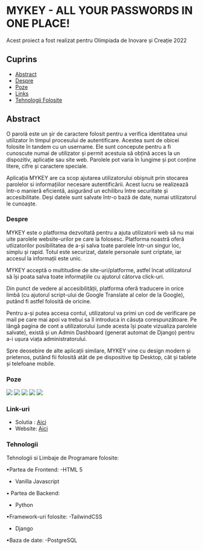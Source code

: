 # MYKEY - ALL YOUR PASSWORDS IN ONE PLACE!
<p>Acest proiect a fost realizat pentru Olimpiada de Inovare și Creație 2022


## Cuprins

- [Abstract](#abstract)
- [Despre](#despre)
- [Poze](#poze)
- [Links](#link-uri)
- [Tehnologii Folosite](#tehnologii)

## Abstract
 O parolă este un șir de caractere folosit pentru a verifica identitatea unui utilizator în timpul procesului de autentificare. Acestea sunt de obicei folosite în tandem cu un username. Ele sunt concepute pentru a fi cunoscute numai de utilizator și permit acestuia să obțină acces la un dispozitiv, aplicație sau site web. Parolele pot varia în lungime și pot conține litere, cifre și caractere speciale.

Aplicația MYKEY are ca scop ajutarea utilizatorului obișnuit prin stocarea parolelor si informațiilor necesare autentificării. Acest lucru se realizează într-o manieră eficientă, asigurând un echilibru între securitate și accesibilitate. Deși datele sunt salvate într-o bază de date, numai utilizatorul le cunoaște.

### Despre

MYKEY este o platforma dezvoltată pentru a ajuta utilizatorii web să nu mai uite parolele website-urilor pe care la folosesc.
Platforma noastră oferă utlizatorilor posibilitatea de a-și salva toate parolele într-un singur loc, simplu și rapid. Totul este securizat, datele personale sunt criptate, iar accesul la informații este unic.

MYKEY acceptă o multitudine de site-uri/platforme, astfel încat utilizatorul să își poata salva toate informațiile cu ajutorul câtorva click-uri.

Din punct de vedere al accesibilității, platforma oferă traducere in orice limbă (cu ajutorul script-ului de Google Translate al celor de la Google), putând fi astfel folosită de oricine.

Pentru a-și putea accesa contul, utilizatorul va primi un cod de verificare pe mail pe care mai apoi va trebui sa îl introduca in căsuța corespunzătoare. Pe lângă pagina de cont a utilizatorului (unde acesta își poate vizualiza parolele salvate), există și un Admin Dashboard (generat automat de Django) pentru a-i ușura viața administratorului.

Spre deosebire de alte aplicații similare, MYKEY vine cu design modern și prietenos, putând fii folosită atât de pe dispositive tip Desktop, cât și tablete și telefoane mobile.


### Poze

![](readme/screenshot1.jpg)
![](readme/screenshot2.jpg)
![](readme/screenshot3.jpg)
![](readme/screenshot4.jpg)
![](readme/screenshot5.jpg)


### Link-uri

- Solutia : [Aici](https://github.com/brobert04/passwdManager.git)
- Website: [Aici](https://mykey2022.herokuapp.com)

### Tehnologii
Tehnologii si Limbaje de Programare folosite:

•Partea de Frontend:
-HTML 5
- Vanilla Javascript

• Partea de Backend:
- Python

•Framework-uri folosite:
-TailwindCSS
- Django

•Baza de date:
-PostgreSQL